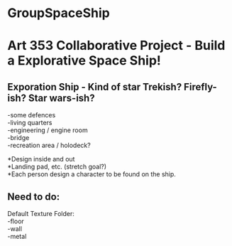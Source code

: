 GroupSpaceShip
==============

# Art 353 Collaborative Project - Build a Explorative Space Ship! #

Exporation Ship - Kind of star Trekish? Firefly-ish? Star wars-ish?
-------------------------------------------------------------------
-some defences  
-living quarters  
-engineering / engine room  
-bridge  
-recreation area / holodeck?  

*Design inside and out  
*Landing pad, etc. (stretch goal?)  
*Each person design a character to be found on the ship.  

Need to do:  
-----------
Default Texture Folder:  
-floor  
-wall  
-metal  

